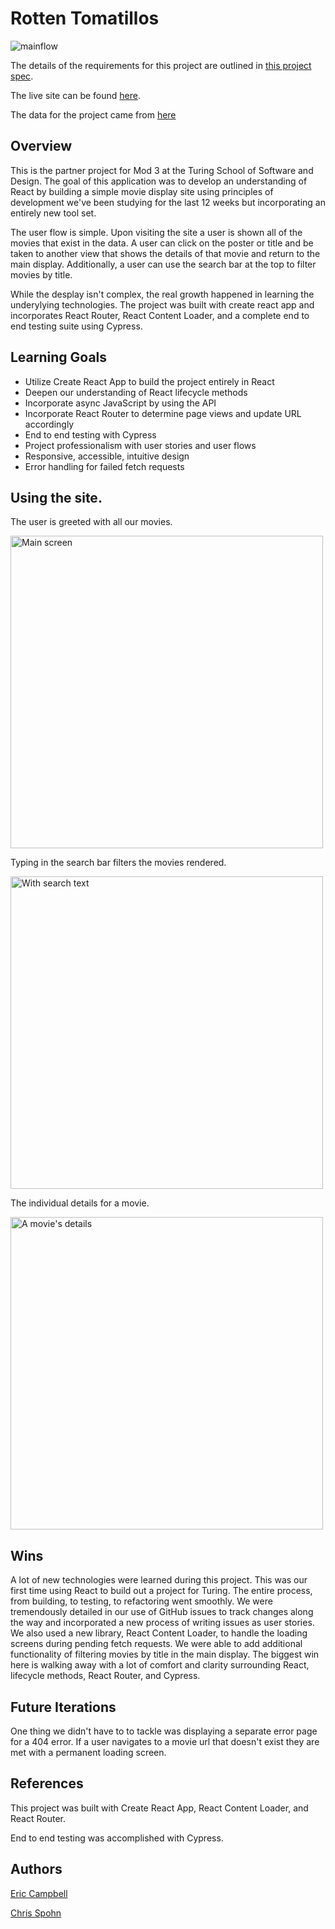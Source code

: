 # Rotten Tomatillos

![mainflow](https://user-images.githubusercontent.com/69563078/108132868-d52bd600-7070-11eb-83f3-b469f870d30f.gif)

The details of the requirements for this project are outlined in [this project spec](https://frontend.turing.io/projects/module-3/rancid-tomatillos-v3.html).

The live site can be found [here](http://mainlyetcetera.github.io/rotten_tomatillos).

The data for the project came from [here](https://rancid-tomatillos.herokuapp.com/api/v2/movies)

## Overview

This is the partner project for Mod 3 at the Turing School of Software and Design. The goal of this application was to develop an understanding of React by building a simple movie display site using principles of development we've been studying for the last 12 weeks but incorporating an entirely new tool set. 

The user flow is simple. Upon visiting the site a user is shown all of the movies that exist in the data. A user can click on the poster or title and be taken to another view that shows the details of that movie and return to the main display. Additionally, a user can use the search bar at the top to filter movies by title.

While the desplay isn't complex, the real growth happened in learning the underylying technologies. The project was built with create react app and incorporates React Router, React Content Loader, and a complete end to end testing suite using Cypress.

## Learning Goals

* Utilize Create React App to build the project entirely in React
* Deepen our understanding of React lifecycle methods
* Incorporate async JavaScript by using the API 
* Incorporate React Router to determine page views and update URL accordingly
* End to end testing with Cypress
* Project professionalism with user stories and user flows
* Responsive, accessible, intuitive design
* Error handling for failed fetch requests

## Using the site.

The user is greeted with all our movies.

<img width="500" alt="Main screen" src="https://user-images.githubusercontent.com/69563078/108131913-436f9900-706f-11eb-9f6c-50caa894e3ca.png">

Typing in the search bar filters the movies rendered.

<img width="500" alt="With search text" src="https://user-images.githubusercontent.com/69563078/108131909-42d70280-706f-11eb-8f9c-36452da44836.png">

The individual details for a movie.

<img width="500" alt="A movie's details" src="https://user-images.githubusercontent.com/69563078/108131896-3e124e80-706f-11eb-942c-f1f1b4a3f259.png">

## Wins 

A lot of new technologies were learned during this project. This was our first time using React to build out a project for Turing. The entire process, from building, to testing, to refactoring went smoothly. We were tremendously detailed in our use of GitHub issues to track changes along the way and incorporated a new process of writing issues as user stories. We also used a new library, React Content Loader, to handle the loading screens during pending fetch requests. We were able to add additional functionality of filtering movies by title in the main display. The biggest win here is walking away with a lot of comfort and clarity surrounding React, lifecycle methods, React Router, and Cypress. 

## Future Iterations

One thing we didn't have to to tackle was displaying a separate error page for a 404 error. If a user navigates to a movie url that doesn't exist they are met with a permanent loading screen.

## References

This project was built with Create React App, React Content Loader, and React Router.

End to end testing was accomplished with Cypress.

## Authors

[Eric Campbell](https://github.com/mainlyetcetera)

[Chris Spohn](https://github.com/CJSpohn)


